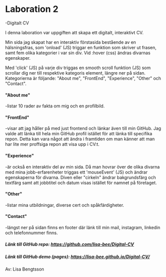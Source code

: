 # Laboration 2
-Digitalt CV

I denna laboration var uppgiften att skapa ett digitalt, interaktivt CV. 

Min sida jag skapat har en interaktiv förstasida bestående av en hälsningsfras, som 'onload' (JS) triggar en funktion som skriver ut frasen, samt fem olika kategorier i var sin div. Vid :hover (css) ändras divarnas egenskaper.

Med 'click' (JS) på varje div triggas en smooth scroll funktion (JS) som scrollar dig ner till respektive kategoris element, längre ner på sidan. Kategorierna är följande: "About me", "FrontEnd", "Experience", "Other" och "Contact".

#### "About me" 
-listar 10 rader av fakta om mig och en profilbild.

#### "FrontEnd" 
-visar att jag håller på med just frontend och länkar även till min GitHub. Jag valde att länka till hela min GitHub profil istället för att länka till specifika repon. Detta kan vara något att ändra i framtiden om man känner att man har lite mer proffsiga repon att visa upp i CV:t.

#### "Experience" 
-är också en interaktiv del av min sida. Då man hovrar över de olika divarna med mina jobb-erfarenheter triggas ett 'mouseEvent' (JS) och ändrar egenskaperna för divarna. Diven eller "cirkeln" ändrar bakgrundsfärg och textfärg samt att jobbtitel och datum visas istället för namnet på företaget. 

#### "Other"
-listar mina utbildningar, diverse cert och spåkfärdigheter.

#### "Contact"
-längst ner på sidan finns en footer där länk till min mail, instagram, linkedin och telefonnummer finns. 



##### Länk till GitHub repo: https://github.com/lisa-bee/Digital-CV

##### Länk till GitHub demo (pages): https://lisa-bee.github.io/Digital-CV/



Av: Lisa Bengtsson
